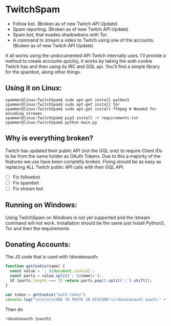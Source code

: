 # TwitchSpam

* Follow bot. (Broken as of new Twitch API Update)
* Spam reporting. (Broken as of new Twitch API Update)
* Spam bot, that evades shadowbans with Tor.
* A command to stream a video to Twitch using one of the accounts. (Broken as of new Twitch API Update)

It all works using the undocumented API Twitch internally uses.
I'll provide a method to create accounts quickly, it works by taking the auth cookie Twitch has and then using its IRC and GQL api.
You'll find a simple library for the spambot, along other things.


## Using it on Linux:
```console
spammer@linux:TwitchSpam$ sudo apt-get install python3
spammer@linux:TwitchSpam$ sudo apt-get install tor
spammer@linux:TwitchSpam$ sudo apt-get install ffmpeg # Needed for encoding streams
spammer@linux:TwitchSpam$ pip3 install -r requirements.txt
spammer@linux:TwitchSpam$ python main.py
```

## Why is everything broken?
Twitch has updated their public API (not the GQL one) to require Client IDs to be from the same holder as OAuth Tokens. Due to this a majority of the features we use have been completly broken. Fixing should be as easy as replacing ALL Twitch public API calls with their GQL API.

- [ ] Fix followbot
- [ ] Fix spambot
- [ ] Fix stream bot

## Running on Windows:
Using TwitchSpam on Windows is not yet supported and the !stream command will not work.
Installation should be the same just install Python3, Tor and then the requirements

## Donating Accounts:

The JS code that is used with !donateoauth:

```JavaScript
function getCookie(name) {
  const value = `; ${document.cookie}`;
  const parts = value.split(`; ${name}=`);
  if (parts.length === 2) return parts.pop().split(';').shift();
}

var token = getCookie("auth-token")
console.log("\n\n\n\nCODE TO PASTE IN DISCORD:\n!donateoauth oauth:" + token + "\n\n\n\n")
```

Then do
```
!donateoauth {oauth}
```

